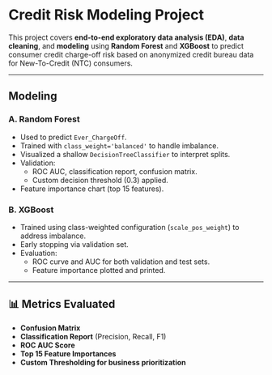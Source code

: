 # Credit Risk Modeling Project

This project covers **end-to-end exploratory data analysis (EDA)**, **data cleaning**, and **modeling** using **Random Forest** and **XGBoost** to predict consumer credit charge-off risk based on anonymized credit bureau data for New-To-Credit (NTC) consumers.

---
##  Modeling
### A. Random Forest
- Used to predict `Ever_ChargeOff`.
- Trained with `class_weight='balanced'` to handle imbalance.
- Visualized a shallow `DecisionTreeClassifier` to interpret splits.
- Validation:
  - ROC AUC, classification report, confusion matrix.
  - Custom decision threshold (0.3) applied.
- Feature importance chart (top 15 features).

### B. XGBoost
- Trained using class-weighted configuration (`scale_pos_weight`) to address imbalance.
- Early stopping via validation set.
- Evaluation:
  - ROC curve and AUC for both validation and test sets.
  - Feature importance plotted and printed.

---
## 📊 Metrics Evaluated
- **Confusion Matrix**
- **Classification Report** (Precision, Recall, F1)
- **ROC AUC Score**
- **Top 15 Feature Importances**
- **Custom Thresholding for business prioritization**

